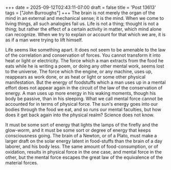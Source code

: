 +++
date = 2025-09-12T02:43:11-07:00
draft = false
title = 'Post 13613'
tags = ["John Burroughs"]
+++
The brain is not merely the organ of the mind in an external and mechanical sense; it is the mind. When we come to living things, all such analogies fail us. Life is not a thing; thought is not a thing; but rather the effect of a certain activity in matter, which mind alone can recognize. When we try to explain or account for that which we are, it is as if a man were trying to lift himself.

Life seems like something apart. It does not seem to be amenable to the law of the correlation and conservation of forces. You cannot transform it into heat or light or electricity. The force which a man extracts from the food he eats while he is writing a poem, or doing any other mental work, seems lost to the universe. The force which the engine, or any machine, uses up, reappears as work done, or as heat or light or some other physical manifestation. But the energy of foodstuffs which a man uses up in a mental effort does not appear again in the circuit of the law of the conservation of energy. A man uses up more energy in his waking moments, though his body be passive, than in his sleeping. What we call mental force cannot be accounted for in terms of physical force. The sun's energy goes into our bodies through the food we eat, and so runs our mental faculties, but how does it get back again into the physical realm? Science does not know.

It must be some sort of energy that lights the lamps of the firefly and the glow-worm, and it must be some sort or degree of energy that keeps consciousness going. The brain of a Newton, or of a Plato, must make a larger draft on the solar energy latent in food-stuffs than the brain of a day laborer, and his body less. The same amount of food-consumption, or of oxidation, results in physical force in the one case, and mental force in the other, but the mental force escapes the great law of the equivalence of the material forces.
